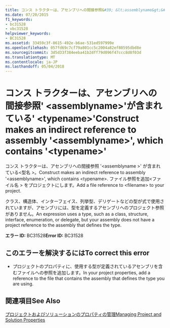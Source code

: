 ```yaml
---
title: コンス トラクターは、アセンブリへの間接参照&#39; &lt;assemblyname&gt;&#39;が含まれている&#39; &lt;typename&gt;&#39;
ms.date: 07/20/2015
f1_keywords:
- bc31528
- vbc31528
helpviewer_keywords:
- BC31528
ms.assetid: 33459c3f-8615-492e-b6ae-531ed597999e
ms.openlocfilehash: 057fd69c7cf79a801cc5c2004a82ef80595dbd8e
ms.sourcegitcommit: 3d5d33f384eeba41b2dff79d096f47ccc8d8f03d
ms.translationtype: MT
ms.contentlocale: ja-JP
ms.lasthandoff: 05/04/2018
---
```

# <a name="construct-makes-an-indirect-reference-to-assembly-39ltassemblynamegt39-which-contains-39lttypenamegt39"></a><span data-ttu-id="97f63-102">コンス トラクターは、アセンブリへの間接参照&#39; &lt;assemblyname&gt;&#39;が含まれている&#39; &lt;typename&gt;&#39;</span><span class="sxs-lookup"><span data-stu-id="97f63-102">Construct makes an indirect reference to assembly &#39;&lt;assemblyname&gt;&#39;, which contains &#39;&lt;typename&gt;&#39;</span></span>
<span data-ttu-id="97f63-103">コンス トラクターは、アセンブリへの間接参照 '\<assemblyname >' が含まれている\<型名 >。</span><span class="sxs-lookup"><span data-stu-id="97f63-103">Construct makes an indirect reference to assembly '\<assemblyname>', which contains \<typename>.</span></span> <span data-ttu-id="97f63-104">ファイル参照を追加\<ファイル名 > をプロジェクトにします。</span><span class="sxs-lookup"><span data-stu-id="97f63-104">Add a file reference to \<filename> to your project.</span></span>  
  
 <span data-ttu-id="97f63-105">クラス、構造体、インターフェイス、列挙型、デリゲートなどの型が式で使用されていますが、アセンブリには、型を定義するアセンブリへのプロジェクト参照がありません。</span><span class="sxs-lookup"><span data-stu-id="97f63-105">An expression uses a type, such as a class, structure, interface, enumeration, or delegate, but your assembly does not have a project reference to the assembly that defines the type.</span></span>  
  
 <span data-ttu-id="97f63-106">**エラー ID:** BC31528</span><span class="sxs-lookup"><span data-stu-id="97f63-106">**Error ID:** BC31528</span></span>  
  
## <a name="to-correct-this-error"></a><span data-ttu-id="97f63-107">このエラーを解決するには</span><span class="sxs-lookup"><span data-stu-id="97f63-107">To correct this error</span></span>  
  
-   <span data-ttu-id="97f63-108">プロジェクトのプロパティに、使用する型が定義されているアセンブリを含むファイルへの参照を追加します。</span><span class="sxs-lookup"><span data-stu-id="97f63-108">In your project properties, add a reference to the file that contains the assembly that defines the type you are using.</span></span>  
  
## <a name="see-also"></a><span data-ttu-id="97f63-109">関連項目</span><span class="sxs-lookup"><span data-stu-id="97f63-109">See Also</span></span>  
  
 [<span data-ttu-id="97f63-110">プロジェクトおよびソリューションのプロパティの管理</span><span class="sxs-lookup"><span data-stu-id="97f63-110">Managing Project and Solution Properties</span></span>](/visualstudio/ide/managing-project-and-solution-properties)  
 
